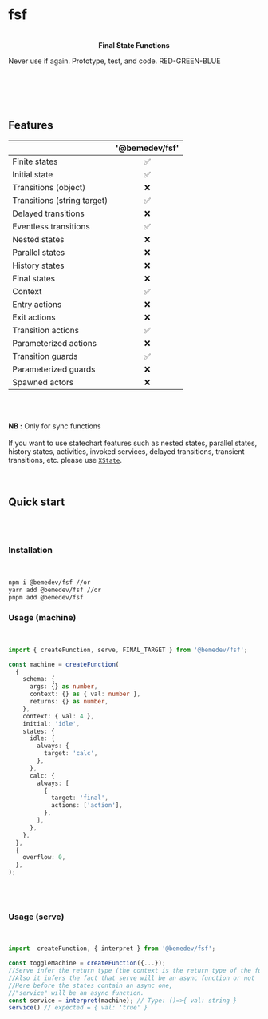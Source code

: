 # fsf

<p align="center">
  
  <br />
    <strong>Final State Functions</strong>
    <p>Never use if again. Prototype, test, and code. RED-GREEN-BLUE</p>
  <br />

</p>

<br/>
<br/>

## Features

|                             | **'@bemedev/fsf'** |
| --------------------------- | :----------------: |
| Finite states               |         ✅         |
| Initial state               |         ✅         |
| Transitions (object)        |         ❌         |
| Transitions (string target) |         ✅         |
| Delayed transitions         |         ❌         |
| Eventless transitions       |         ✅         |
| Nested states               |         ❌         |
| Parallel states             |         ❌         |
| History states              |         ❌         |
| Final states                |         ❌         |
| Context                     |         ✅         |
| Entry actions               |         ❌         |
| Exit actions                |         ❌         |
| Transition actions          |         ✅         |
| Parameterized actions       |         ❌         |
| Transition guards           |         ✅         |
| Parameterized guards        |         ❌         |
| Spawned actors              |         ❌         |

<br/>
<br/>

**NB :** Only for sync functions <br/> <br/> If you want to use statechart
features such as nested states, parallel states, history states,
activities, invoked services, delayed transitions, transient transitions,
etc. please use [`XState`](https://github.com/statelyai/xstate). <br/>
<br/> <br/>

## Quick start

<br/>
<br/>

### Installation

<br/>

```bash
npm i @bemedev/fsf //or
yarn add @bemedev/fsf //or
pnpm add @bemedev/fsf
```

### Usage (machine)

<br/>

```ts
import { createFunction, serve, FINAL_TARGET } from '@bemedev/fsf';

const machine = createFunction(
  {
    schema: {
      args: {} as number,
      context: {} as { val: number },
      returns: {} as number,
    },
    context: { val: 4 },
    initial: 'idle',
    states: {
      idle: {
        always: {
          target: 'calc',
        },
      },
      calc: {
        always: [
          {
            target: 'final',
            actions: ['action'],
          },
        ],
      },
    },
  },
  {
    overflow: 0,
  },
);
```

<br/>
<br/>

### Usage (serve)

<br/>

```ts
import  createFunction, { interpret } from '@bemedev/fsf';

const toggleMachine = createFunction({...});
//Serve infer the return type (the context is the return type of the function)
//Also it infers the fact that serve will be an async function or not
//Here before the states contain an async one,
//"service" will be an async function.
const service = interpret(machine); // Type: ()=>{ val: string }
service() // expected = { val: 'true' }
```

